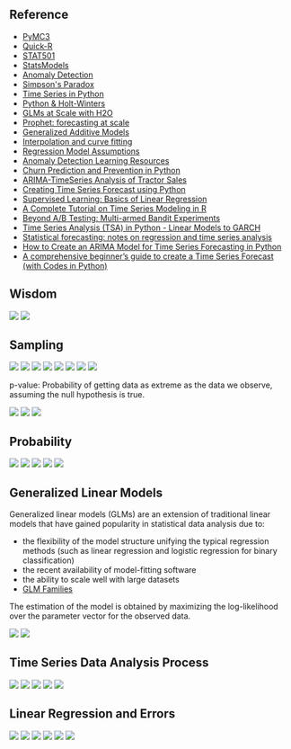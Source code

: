 ## Reference
* [PyMC3](https://docs.pymc.io)
* [Quick-R](https://www.statmethods.net)
* [STAT501](https://newonlinecourses.science.psu.edu/stat501/node/2/)
* [StatsModels](https://www.statsmodels.org/stable/index.html)
* [Anomaly Detection](https://www.oreilly.com/library/view/hands-on-unsupervised-learning/9781492035633/ch04.html)
* [Simpson's Paradox](https://en.wikipedia.org/wiki/Simpson%27s_paradox)
* [Time Series in Python](https://towardsdatascience.com/time-series-in-python-exponential-smoothing-and-arima-processes-2c67f2a52788)
* [Python & Holt-Winters](https://grisha.org/blog/2016/01/29/triple-exponential-smoothing-forecasting/)
* [GLMs at Scale with H2O](https://www.youtube.com/watch?v=5UCZngHX7EI)
* [Prophet: forecasting at scale](https://research.fb.com/prophet-forecasting-at-scale/)
* [Generalized Additive Models](https://codeburst.io/pygam-getting-started-with-generalized-additive-models-in-python-457df5b4705f)
* [Interpolation and curve fitting](http://teaching.csse.uwa.edu.au/units/CITS5502//workshops/CITS2401-lect09--curve-fitting.pdf)
* [Regression Model Assumptions](https://www.jmp.com/en_us/statistics-knowledge-portal/what-is-regression/simple-linear-regression-assumptions.html)
* [Anomaly Detection Learning Resources](https://github.com/yzhao062/anomaly-detection-resources)
* [Churn Prediction and Prevention in Python](https://towardsdatascience.com/churn-prediction-and-prevention-in-python-2d454e5fd9a5)
* [ARIMA-TimeSeries Analysis of Tractor Sales](http://ucanalytics.com/blogs/wp-content/uploads/2017/08/ARIMA-TimeSeries-Analysis-of-Tractor-Sales.html)
* [Creating Time Series Forecast using Python](https://courses.analyticsvidhya.com/courses/creating-time-series-forecast-using-python?utm_source=blog&utm_medium=TimeSeriesForecastComprehensivearticle)
* [Supervised Learning: Basics of Linear Regression](https://towardsdatascience.com/supervised-learning-basics-of-linear-regression-1cbab48d0eba)
* [A Complete Tutorial on Time Series Modeling in R](https://www.analyticsvidhya.com/blog/2015/12/complete-tutorial-time-series-modeling/)
* [Beyond A/B Testing: Multi-armed Bandit Experiments](https://towardsdatascience.com/beyond-a-b-testing-multi-armed-bandit-experiments-1493f709f804)
* [Time Series Analysis (TSA) in Python - Linear Models to GARCH](http://www.blackarbs.com/blog/time-series-analysis-in-python-linear-models-to-garch/11/1/2016)
* [Statistical forecasting: notes on regression and time series analysis](http://people.duke.edu/~rnau/411home.htm)
* [How to Create an ARIMA Model for Time Series Forecasting in Python](https://machinelearningmastery.com/arima-for-time-series-forecasting-with-python/)
* [A comprehensive beginner’s guide to create a Time Series Forecast (with Codes in Python)](https://www.analyticsvidhya.com/blog/2016/02/time-series-forecasting-codes-python/)

## Wisdom
![](https://github.com/geoffreylink/Projects/blob/master/05%20Statistical%20Methods/images/AllModelsAreWrong_01.png)
![](https://github.com/geoffreylink/Projects/blob/master/05%20Statistical%20Methods/images/AllModelsAreWrong_02.png)

## Sampling
![](https://github.com/geoffreylink/Projects/blob/master/05%20Statistical%20Methods/images/Bias.png)
![](https://github.com/geoffreylink/Projects/blob/master/05%20Statistical%20Methods/images/CLT.png)
![](https://github.com/geoffreylink/Projects/blob/master/05%20Statistical%20Methods/images/StatisticsAndHypothesis.png)
![](https://github.com/geoffreylink/Projects/blob/master/05%20Statistical%20Methods/images/Statistics.png)
![](https://github.com/geoffreylink/Projects/blob/master/05%20Statistical%20Methods/images/TwoBranchesOfStatistics.png)
![](https://github.com/geoffreylink/Projects/blob/master/05%20Statistical%20Methods/images/FrequentistBayesian.png)
![](https://github.com/geoffreylink/Projects/blob/master/05%20Statistical%20Methods/images/p-value_02.png)
![](https://github.com/geoffreylink/Projects/blob/master/05%20Statistical%20Methods/images/p-value_01.png)

p-value: Probability of getting data as extreme as the data we observe, assuming the null hypothesis is true.

![](https://github.com/geoffreylink/Projects/blob/master/05%20Statistical%20Methods/images/TypeOneTypeTwo.png)
![](https://github.com/geoffreylink/Projects/blob/master/05%20Statistical%20Methods/images/ValidityAndReliability.png)
![](https://github.com/geoffreylink/Projects/blob/master/05%20Statistical%20Methods/images/StatisticalPower.png)

## Probability
![](https://github.com/geoffreylink/Projects/blob/master/05%20Statistical%20Methods/images/ConditionalProbability.png)
![](https://github.com/geoffreylink/Projects/blob/master/05%20Statistical%20Methods/images/IndependentEvents.png)
![](https://github.com/geoffreylink/Projects/blob/master/05%20Statistical%20Methods/images/BayesRule.png)
![](https://github.com/geoffreylink/Projects/blob/master/05%20Statistical%20Methods/images/NormalCurve.png)
![](https://github.com/geoffreylink/Projects/blob/master/05%20Statistical%20Methods/images/SkewnessAndKurtosis.png)

## Generalized Linear Models
Generalized linear models (GLMs) are an extension of traditional linear models that have gained popularity in statistical data analysis due to:

* the flexibility of the model structure unifying the typical regression methods (such as linear regression and logistic regression for binary classification)
* the recent availability of model-fitting software
* the ability to scale well with large datasets
* [GLM Families](http://docs.h2o.ai/h2o/latest-stable/h2o-docs/data-science/glm.html#families)

The estimation of the model is obtained by maximizing the log-likelihood over the parameter vector for the observed data.

![](https://github.com/geoffreylink/Projects/blob/master/05%20Statistical%20Methods/images/GLMs_01.png)
![](https://github.com/geoffreylink/Projects/blob/master/05%20Statistical%20Methods/images/GLMs_02.png)

## Time Series Data Analysis Process
![](https://github.com/geoffreylink/Projects/blob/master/05%20Statistical%20Methods/images/TimeSeriesProcess.png)
![](https://github.com/geoffreylink/Projects/blob/master/05%20Statistical%20Methods/images/Stationary_Mean.png)
![](https://github.com/geoffreylink/Projects/blob/master/05%20Statistical%20Methods/images/Stationary_Variance.png)
![](https://github.com/geoffreylink/Projects/blob/master/05%20Statistical%20Methods/images/Stationary_Covariance.png)
![](https://github.com/geoffreylink/Projects/blob/master/05%20Statistical%20Methods/images/CustomerJourney.png)

## Linear Regression and Errors
![](https://github.com/geoffreylink/Projects/blob/master/05%20Statistical%20Methods/images/LinearRegression.png)
![](https://github.com/geoffreylink/Projects/blob/master/05%20Statistical%20Methods/images/MultipleLinearRegression.png)
![](https://github.com/geoffreylink/Projects/blob/master/05%20Statistical%20Methods/images/MeanAbsoluteError.png)
![](https://github.com/geoffreylink/Projects/blob/master/05%20Statistical%20Methods/images/MeanSquaredError.png)
![](https://github.com/geoffreylink/Projects/blob/master/05%20Statistical%20Methods/images/SimpleLinearRegression.png)
![](https://github.com/geoffreylink/Projects/blob/master/05%20Statistical%20Methods/images/PolynomialRegression.png)
